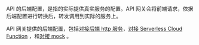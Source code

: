 API 的后端配置，是指的实际提供真实服务的配置。API 网关会将前端请求，依据后端配置进行转换后，转发调用到实际的服务上。

API 网关提供的后端配置，包括[对接后端 http 服务](http://tcecqpoc.fsphere.cn/document/product/628/11802)，[对接 Serverless Cloud Function](http://tcecqpoc.fsphere.cn/document/product/628/11801) ，和[对接 mock](http://tcecqpoc.fsphere.cn/document/product/628/11803) 。
